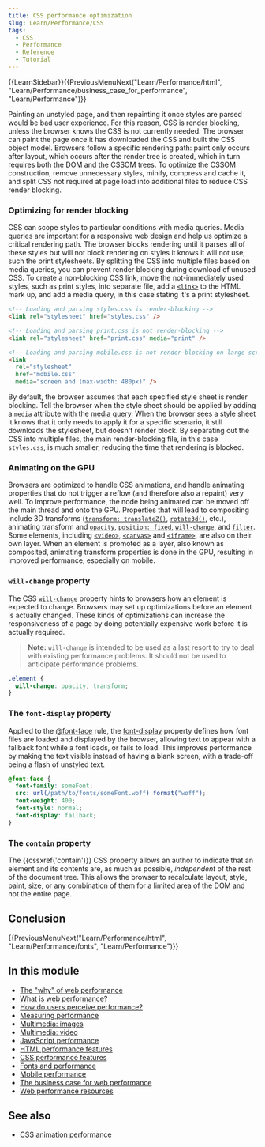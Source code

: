 ```yaml
---
title: CSS performance optimization
slug: Learn/Performance/CSS
tags:
  - CSS
  - Performance
  - Reference
  - Tutorial
---
```


{{LearnSidebar}}{{PreviousMenuNext("Learn/Performance/html", "Learn/Performance/business_case_for_performance", "Learn/Performance")}}

Painting an unstyled page, and then repainting it once styles are parsed would be bad user experience. For this reason, CSS is render blocking, unless the browser knows the CSS is not currently needed. The browser can paint the page once it has downloaded the CSS and built the CSS object model. Browsers follow a specific rendering path: paint only occurs after layout, which occurs after the render tree is created, which in turn requires both the DOM and the CSSOM trees. To optimize the CSSOM construction, remove unnecessary styles, minify, compress and cache it, and split CSS not required at page load into additional files to reduce CSS render blocking.

### Optimizing for render blocking

CSS can scope styles to particular conditions with media queries. Media queries are important for a responsive web design and help us optimize a critical rendering path. The browser blocks rendering until it parses all of these styles but will not block rendering on styles it knows it will not use, such the print stylesheets. By splitting the CSS into multiple files based on media queries, you can prevent render blocking during download of unused CSS. To create a non-blocking CSS link, move the not-immediately used styles, such as print styles, into separate file, add a [`<link>`](/en-US/docs/Web/HTML/Element/link) to the HTML mark up, and add a media query, in this case stating it's a print stylesheet.

```html
<!-- Loading and parsing styles.css is render-blocking -->
<link rel="stylesheet" href="styles.css" />

<!-- Loading and parsing print.css is not render-blocking -->
<link rel="stylesheet" href="print.css" media="print" />

<!-- Loading and parsing mobile.css is not render-blocking on large screens -->
<link
  rel="stylesheet"
  href="mobile.css"
  media="screen and (max-width: 480px)" />
```

By default, the browser assumes that each specified style sheet is render blocking. Tell the browser when the style sheet should be applied by adding a `media` attribute with the [media query](/en-US/docs/Web/CSS/Media_Queries/Using_media_queries). When the browser sees a style sheet it knows that it only needs to apply it for a specific scenario, it still downloads the stylesheet, but doesn't render block. By separating out the CSS into multiple files, the main render-blocking file, in this case `styles.css`, is much smaller, reducing the time that rendering is blocked.

### Animating on the GPU

Browsers are optimized to handle CSS animations, and handle animating properties that do not trigger a reflow (and therefore also a repaint) very well. To improve performance, the node being animated can be moved off the main thread and onto the GPU. Properties that will lead to compositing include 3D transforms ([`transform: translateZ()`](/en-US/docs/Web/CSS/transform), [`rotate3d()`](/en-US/docs/Web/CSS/transform-function/rotate3d), etc.), animating transform and [`opacity`](/en-US/docs/Web/CSS/opacity), [`position: fixed`](/en-US/docs/Web/CSS/position), [`will-change`](/en-US/docs/Web/CSS/will-change), and [`filter`](/en-US/docs/Web/CSS/filter). Some elements, including [`<video>`](/en-US/docs/Web/HTML/Element/video), [`<canvas>`](/en-US/docs/Web/HTML/Element/canvas) and [`<iframe>`](/en-US/docs/Web/HTML/Element/iframe), are also on their own layer. When an element is promoted as a layer, also known as composited, animating transform properties is done in the GPU, resulting in improved performance, especially on mobile.

### `will-change` property

The CSS [`will-change`](/en-US/docs/Web/CSS/will-change) property hints to browsers how an element is expected to change. Browsers may set up optimizations before an element is actually changed. These kinds of optimizations can increase the responsiveness of a page by doing potentially expensive work before it is actually required.

> **Note:** `will-change` is intended to be used as a last resort to try to deal with existing performance problems. It should not be used to anticipate performance problems.

```css
.element {
  will-change: opacity, transform;
}
```

### The `font-display` property

Applied to the [@font-face](/en-US/docs/Web/CSS/@font-face) rule, the [font-display](/en-US/docs/Web/CSS/@font-face/font-display) property defines how font files are loaded and displayed by the browser, allowing text to appear with a fallback font while a font loads, or fails to load. This improves performance by making the text visible instead of having a blank screen, with a trade-off being a flash of unstyled text.

```css
@font-face {
  font-family: someFont;
  src: url(/path/to/fonts/someFont.woff) format("woff");
  font-weight: 400;
  font-style: normal;
  font-display: fallback;
}
```

### The `contain` property

The {{cssxref('contain')}} CSS property allows an author to indicate that an element and its contents are, as much as possible, _independent_ of the rest of the document tree. This allows the browser to recalculate layout, style, paint, size, or any combination of them for a limited area of the DOM and not the entire page.

## Conclusion

{{PreviousMenuNext("Learn/Performance/html", "Learn/Performance/fonts", "Learn/Performance")}}

## In this module

- [The "why" of web performance](/en-US/docs/Learn/Performance/why_web_performance)
- [What is web performance?](/en-US/docs/Learn/Performance/What_is_web_performance)
- [How do users perceive performance?](/en-US/docs/Learn/Performance/Perceived_performance)
- [Measuring performance](/en-US/docs/Learn/Performance/Measuring_performance)
- [Multimedia: images](/en-US/docs/Learn/Performance/Multimedia)
- [Multimedia: video](/en-US/docs/Learn/Performance/video)
- [JavaScript performance](/en-US/docs/Learn/Performance/JavaScript)
- [HTML performance features](/en-US/docs/Learn/Performance/HTML)
- [CSS performance features](/en-US/docs/Learn/Performance/CSS)
- [Fonts and performance](/en-US/docs/Learn/Performance/Fonts)
- [Mobile performance](/en-US/docs/Learn/Performance/Mobile)
- [The business case for web performance](/en-US/docs/Learn/Performance/business_case_for_performance)
- [Web performance resources](/en-US/docs/Learn/Performance/Web_Performance_Basics)

## See also

- [CSS animation performance](/en-US/docs/Web/Performance/CSS_JavaScript_animation_performance)
